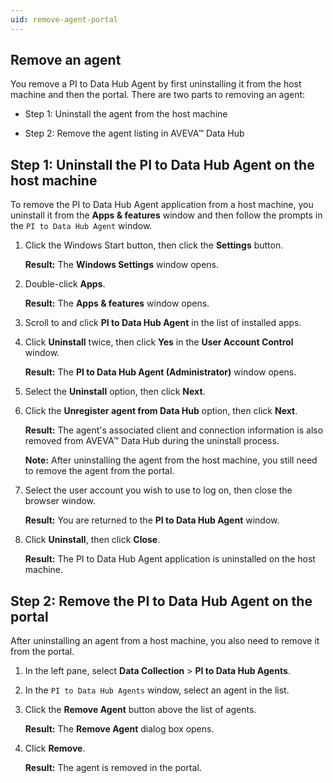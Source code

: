 ```yaml
---
uid: remove-agent-portal
---
```


## Remove an agent

You remove a PI to Data Hub Agent by first uninstalling it from the host machine and then the portal. There are two parts to removing an agent:

* Step 1: Uninstall the agent from the host machine

* Step 2: Remove the agent listing in AVEVA&trade; Data Hub  

## Step 1: Uninstall the PI to Data Hub Agent on the host machine

To remove the PI to Data Hub Agent application from a host machine, you uninstall it from the **Apps & features** window and then follow the prompts in the `PI to Data Hub Agent` window.

1. Click the Windows Start button, then click the **Settings** button.

   **Result:** The **Windows Settings** window opens.

1. Double-click **Apps**.

   **Result:** The **Apps & features** window opens.

1. Scroll to and click **PI to Data Hub Agent** in the list of installed apps.
 
1. Click **Uninstall** twice, then click **Yes** in the **User Account Control** window.

   **Result:** The **PI to Data Hub Agent (Administrator)** window opens.

1. Select the **Uninstall** option, then click **Next**.

1. Click the **Unregister agent from Data Hub** option, then click **Next**.

   **Result:** The agent's associated client and connection information is also removed from AVEVA&trade; Data Hub during the uninstall process.

   **Note:** After uninstalling the agent from the host machine, you still need to remove the agent from the portal. 

1. Select the user account you wish to use to log on, then close the browser window.

   **Result:** You are returned to the **PI to Data Hub Agent** window.

1. Click **Uninstall**, then click **Close**.

   **Result:** The PI to Data Hub Agent application is uninstalled on the host machine.

## Step 2: Remove the PI to Data Hub Agent on the portal

After uninstalling an agent from a host machine, you also need to remove it from the portal.

1. In the left pane, select **Data Collection** > **PI to Data Hub Agents**.

1. In the `PI to Data Hub Agents` window, select an agent in the list.

1. Click the **Remove Agent** button above the list of agents.

   **Result:** The **Remove Agent** dialog box opens.

1. Click **Remove**.

   **Result:** The agent is removed in the portal.
